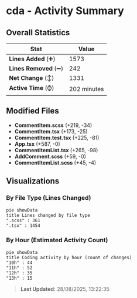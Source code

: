 # cda - Activity Summary 

## Overall Statistics

| Stat                   | Value                                                             |
| ---------------------- | ----------------------------------------------------------------- |
| **Lines Added** (➕)   | 1573                                          |
| **Lines Removed** (➖) | 242                                        |
| **Net Change** (↕)    | 1331                |
| **Active Time** (⌚)   | 202 minutes |


## Modified Files
- **CommentItem.scss** (+219, -34)
- **CommentItem.tsx** (+173, -25)
- **CommentItem.test.tsx** (+225, -81)
- **App.tsx** (+587, -0)
- **CommentItemList.tsx** (+265, -98)
- **AddComment.scss** (+59, -0)
- **CommentItemList.scss** (+45, -4)

## Visualizations

### By File Type (Lines Changed)

```mermaid
pie showData
title Lines changed by file type
".scss" : 361
".tsx" : 1454
```

### By Hour (Estimated Activity Count)

```mermaid
pie showData
title Coding activity by hour (count of changes)
"10h" : 44
"11h" : 52
"12h" : 35
"13h" : 15
```


> **Last Updated:** 28/08/2025, 13:22:35